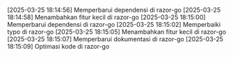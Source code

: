 [2025-03-25 18:14:56] Memperbarui dependensi di razor-go
[2025-03-25 18:14:58] Menambahkan fitur kecil di razor-go
[2025-03-25 18:15:00] Memperbarui dependensi di razor-go
[2025-03-25 18:15:02] Memperbaiki typo di razor-go
[2025-03-25 18:15:05] Menambahkan fitur kecil di razor-go
[2025-03-25 18:15:07] Memperbarui dokumentasi di razor-go
[2025-03-25 18:15:09] Optimasi kode di razor-go
